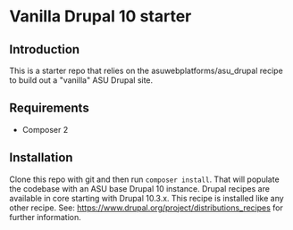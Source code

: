 # Vanilla Drupal 10 starter

## Introduction
This is a starter repo that relies on the asuwebplatforms/asu_drupal recipe to build out a "vanilla" ASU Drupal site.
## Requirements
- Composer 2
## Installation
Clone this repo with git and then run `composer install`. That will populate the codebase with an ASU base Drupal 10 instance. 
Drupal recipes are available in core starting with Drupal 10.3.x. This recipe is installed like any other recipe. See: https://www.drupal.org/project/distributions_recipes for further information. 
